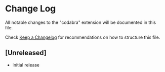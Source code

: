 # Change Log

All notable changes to the "codabra" extension will be documented in this file.

Check [Keep a Changelog](http://keepachangelog.com/) for recommendations on how to structure this file.

## [Unreleased]

- Initial release
